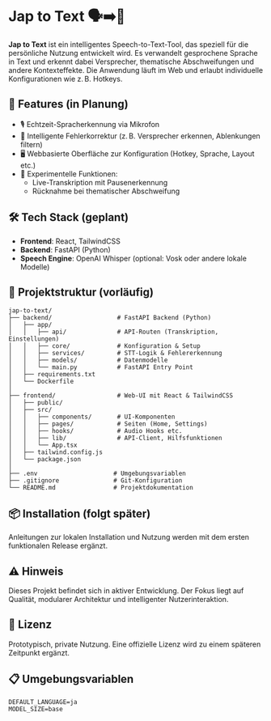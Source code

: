 # Jap to Text 🗣️➡️📄

**Jap to Text** ist ein intelligentes Speech-to-Text-Tool, das speziell für die persönliche Nutzung entwickelt wird. Es verwandelt gesprochene Sprache in Text und erkennt dabei Versprecher, thematische Abschweifungen und andere Kontexteffekte. Die Anwendung läuft im Web und erlaubt individuelle Konfigurationen wie z. B. Hotkeys.

## 🚀 Features (in Planung)

- 🎙️ Echtzeit-Spracherkennung via Mikrofon
- 🧠 Intelligente Fehlerkorrektur (z. B. Versprecher erkennen, Ablenkungen filtern)
- 🖥️ Webbasierte Oberfläche zur Konfiguration (Hotkey, Sprache, Layout etc.)
- 🧪 Experimentelle Funktionen:
  - Live-Transkription mit Pausenerkennung
  - Rücknahme bei thematischer Abschweifung

## 🛠 Tech Stack (geplant)

- **Frontend**: React, TailwindCSS
- **Backend**: FastAPI (Python)
- **Speech Engine**: OpenAI Whisper (optional: Vosk oder andere lokale Modelle)

## 📁 Projektstruktur (vorläufig)

```
jap-to-text/
├── backend/                  # FastAPI Backend (Python)
│   ├── app/
│   │   ├── api/              # API-Routen (Transkription, Einstellungen)
│   │   ├── core/             # Konfiguration & Setup
│   │   ├── services/         # STT-Logik & Fehlererkennung
│   │   ├── models/           # Datenmodelle
│   │   └── main.py           # FastAPI Entry Point
│   ├── requirements.txt
│   └── Dockerfile
│
├── frontend/                 # Web-UI mit React & TailwindCSS
│   ├── public/
│   ├── src/
│   │   ├── components/       # UI-Komponenten
│   │   ├── pages/            # Seiten (Home, Settings)
│   │   ├── hooks/            # Audio Hooks etc.
│   │   ├── lib/              # API-Client, Hilfsfunktionen
│   │   └── App.tsx
│   ├── tailwind.config.js
│   └── package.json
│
├── .env                     # Umgebungsvariablen
├── .gitignore               # Git-Konfiguration
└── README.md                # Projektdokumentation
```

## 📦 Installation (folgt später)

Anleitungen zur lokalen Installation und Nutzung werden mit dem ersten funktionalen Release ergänzt.

## ⚠️ Hinweis

Dieses Projekt befindet sich in aktiver Entwicklung. Der Fokus liegt auf Qualität, modularer Architektur und intelligenter Nutzerinteraktion.

## 📃 Lizenz

Prototypisch, private Nutzung. Eine offizielle Lizenz wird zu einem späteren Zeitpunkt ergänzt.

## 📋 Umgebungsvariablen

```env
DEFAULT_LANGUAGE=ja
MODEL_SIZE=base
```